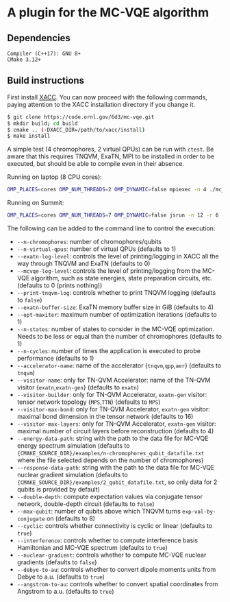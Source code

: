 # A plugin for the MC-VQE algorithm

## Dependencies
```
Compiler (C++17): GNU 8+
CMake 3.12+
```

## Build instructions
First install [XACC](https://github.com/eclipse/xacc). You can now proceed with the following commands, paying attention to the XACC installation directory if you change it.
```bash
$ git clone https://code.ornl.gov/6d3/mc-vqe.git
$ mkdir build; cd build
$ cmake .. (-DXACC_DIR=/path/to/xacc/install)
$ make install
```

A simple test (4 chromophores, 2 virtual QPUs) can be run with `ctest`. Be aware that this requires TNQVM, ExaTN, MPI to be installed in order to be executed, but should be able to compile even in their absence. 

Running on laptop (8 CPU cores):
```bash
OMP_PLACES=cores OMP_NUM_THREADS=2 OMP_DYNAMIC=false mpiexec -n 4 ./mc_vqe_example --n-virtual-qpus 2 --n-chromophores 18 --n-states 1 --opt-maxiter 1 --n-cycles 2 --exatn-log-level 2 --double-depth true
```

Running on Summit:
```bash
OMP_PLACES=cores OMP_NUM_THREADS=7 OMP_DYNAMIC=false jsrun -n 12 -r 6 -a 1 -c 7 -g 1 -brs ./mc_vqe_example --n-virtual-qpus 3 --n-chromophores 18 --n-states 1 --opt-maxiter 1 --n-cycles 2 --exatn-log-level 2 --double-depth true
```

The following can be added to the command line to control the execution:
* `--n-chromophores`: number of chromophores/qubits
* `--n-virtual-qpus`: number of virtual QPUs (defaults to 1)
* `--exatn-log-level`: controls the level of printing/logging in XACC all the way through TNQVM and ExaTN (defaults to 0)
* `--mcvqe-log-level`: controls the level of printing/logging from the MC-VQE algorithm, such as state energies, state preparation circuits, etc. (defaults to 0 (prints nothing))
* `--print-tnqvm-log`: controls whether to print TNQVM logging (defaults to `false`)
* `--exatn-buffer-size`: ExaTN memory buffer size in GiB (defaults to 4)
* `--opt-maxiter`: maximum number of optimization iterations (defaults to 1)
* `--n-states`: number of states to consider in the MC-VQE optimization. Needs to be less or equal than the number of chromophores (defaults to 1)
* `--n-cycles`: number of times the application is executed to probe performance (defaults to 1)
* `--accelerator-name`: name of the accelerator {`tnqvm`,`qpp`,`aer`} (defaults to `tnqvm`)
* `--visitor-name`: only for TN-QVM Accelerator: name of the TN-QVM visitor {`exatn`,`exatn-gen`} (defaults to `exatn`)
* `--visitor-builder`: only for TN-QVM Accelerator, `exatn-gen` visitor: tensor network topology {`MPS`,`TTN`} (defaults to `MPS`)
* `--visitor-max-bond`: only for TN-QVM Accelerator, `exatn-gen` visitor: maximal bond dimension in the tensor network (defaults to 16)
* `--visitor-max-layers`: only for TN-QVM Accelerator, `exatn-gen` visitor: maximal number of circuit layers before reconstruction (defaults to 4)
* `--energy-data-path`: string with the path to the data file for MC-VQE energy spectrum simulation (defaults to `{CMAKE_SOURCE_DIR}/examples/n-chromophores_qubit_datafile.txt` where the file selected depends on the number of chromophores)
* `--response-data-path`: string with the path to the data file for MC-VQE nuclear gradient simulation (defaults to `{CMAKE_SOURCE_DIR}/examples/2_qubit_datafile.txt`, so only data for 2 qubits is provided by default)
* `--double-depth`: compute expectation values via conjugate tensor network,  double-depth circuit (defaults to `false`)
* `--max-qubit`: number of qubits above which TNQVM turns `exp-val-by-conjugate` on (defaults to 8)
* `--cyclic`: controls whether connectivity is cyclic or linear (defaults to `true`)
* `--interference`: controls whether to compute interference basis Hamiltonian and MC-VQE spectrum (defaults to `true`)
* `--nuclear-gradient`: controls whether to compute MC-VQE nuclear gradients (defaults to `false`)
* `--debye-to-au`: controls whether to convert dipole moments units from Debye to a.u. (defaults to `true`)
* `--angstrom-to-au`: controls whether to convert spatial coordinates from Angstrom to a.u. (defaults to `true`)

